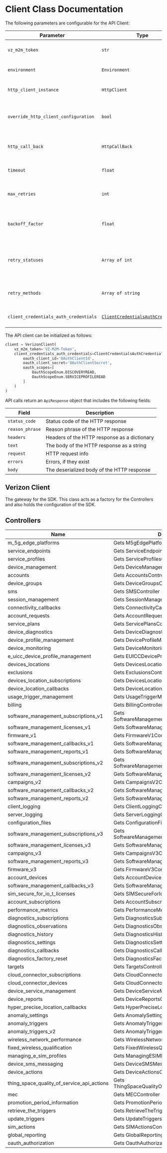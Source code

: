 
# Client Class Documentation

The following parameters are configurable for the API Client:

| Parameter | Type | Description |
|  --- | --- | --- |
| `vz_m2m_token` | `str` | M2M Session Token ([How to generate an M2M session token?](page:getting-started/5g-edge-developer-creds-token#obtaining-a-vz-m2m-session-token-programmatically)) |
| `environment` | `Environment` | The API environment. <br> **Default: `Environment.PRODUCTION`** |
| `http_client_instance` | `HttpClient` | The Http Client passed from the sdk user for making requests |
| `override_http_client_configuration` | `bool` | The value which determines to override properties of the passed Http Client from the sdk user |
| `http_call_back` | `HttpCallBack` | The callback value that is invoked before and after an HTTP call is made to an endpoint |
| `timeout` | `float` | The value to use for connection timeout. <br> **Default: 60** |
| `max_retries` | `int` | The number of times to retry an endpoint call if it fails. <br> **Default: 0** |
| `backoff_factor` | `float` | A backoff factor to apply between attempts after the second try. <br> **Default: 2** |
| `retry_statuses` | `Array of int` | The http statuses on which retry is to be done. <br> **Default: [408, 413, 429, 500, 502, 503, 504, 521, 522, 524]** |
| `retry_methods` | `Array of string` | The http methods on which retry is to be done. <br> **Default: ['GET', 'PUT']** |
| `client_credentials_auth_credentials` | [`ClientCredentialsAuthCredentials`]($a/oauth-2-client-credentials-grant.md) | The credential object for OAuth 2 Client Credentials Grant |

The API client can be initialized as follows:

```python
client = VerizonClient(
    vz_m2m_token='VZ-M2M-Token',
    client_credentials_auth_credentials=ClientCredentialsAuthCredentials(
        oauth_client_id='OAuthClientId',
        oauth_client_secret='OAuthClientSecret',
        oauth_scopes=[
            OauthScopeEnum.DISCOVERYREAD,
            OauthScopeEnum.SERVICEPROFILEREAD
        ]
    )
)
```

API calls return an `ApiResponse` object that includes the following fields:

| Field | Description |
|  --- | --- |
| `status_code` | Status code of the HTTP response |
| `reason_phrase` | Reason phrase of the HTTP response |
| `headers` | Headers of the HTTP response as a dictionary |
| `text` | The body of the HTTP response as a string |
| `request` | HTTP request info |
| `errors` | Errors, if they exist |
| `body` | The deserialized body of the HTTP response |

## Verizon Client

The gateway for the SDK. This class acts as a factory for the Controllers and also holds the configuration of the SDK.

## Controllers

| Name | Description |
|  --- | --- |
| m_5g_edge_platforms | Gets M5gEdgePlatformsController |
| service_endpoints | Gets ServiceEndpointsController |
| service_profiles | Gets ServiceProfilesController |
| device_management | Gets DeviceManagementController |
| accounts | Gets AccountsController |
| device_groups | Gets DeviceGroupsController |
| sms | Gets SMSController |
| session_management | Gets SessionManagementController |
| connectivity_callbacks | Gets ConnectivityCallbacksController |
| account_requests | Gets AccountRequestsController |
| service_plans | Gets ServicePlansController |
| device_diagnostics | Gets DeviceDiagnosticsController |
| device_profile_management | Gets DeviceProfileManagementController |
| device_monitoring | Gets DeviceMonitoringController |
| e_uicc_device_profile_management | Gets EUICCDeviceProfileManagementController |
| devices_locations | Gets DevicesLocationsController |
| exclusions | Gets ExclusionsController |
| devices_location_subscriptions | Gets DevicesLocationSubscriptionsController |
| device_location_callbacks | Gets DeviceLocationCallbacksController |
| usage_trigger_management | Gets UsageTriggerManagementController |
| billing | Gets BillingController |
| software_management_subscriptions_v1 | Gets SoftwareManagementSubscriptionsV1Controller |
| software_management_licenses_v1 | Gets SoftwareManagementLicensesV1Controller |
| firmware_v1 | Gets FirmwareV1Controller |
| software_management_callbacks_v1 | Gets SoftwareManagementCallbacksV1Controller |
| software_management_reports_v1 | Gets SoftwareManagementReportsV1Controller |
| software_management_subscriptions_v2 | Gets SoftwareManagementSubscriptionsV2Controller |
| software_management_licenses_v2 | Gets SoftwareManagementLicensesV2Controller |
| campaigns_v2 | Gets CampaignsV2Controller |
| software_management_callbacks_v2 | Gets SoftwareManagementCallbacksV2Controller |
| software_management_reports_v2 | Gets SoftwareManagementReportsV2Controller |
| client_logging | Gets ClientLoggingController |
| server_logging | Gets ServerLoggingController |
| configuration_files | Gets ConfigurationFilesController |
| software_management_subscriptions_v3 | Gets SoftwareManagementSubscriptionsV3Controller |
| software_management_licenses_v3 | Gets SoftwareManagementLicensesV3Controller |
| campaigns_v3 | Gets CampaignsV3Controller |
| software_management_reports_v3 | Gets SoftwareManagementReportsV3Controller |
| firmware_v3 | Gets FirmwareV3Controller |
| account_devices | Gets AccountDevicesController |
| software_management_callbacks_v3 | Gets SoftwareManagementCallbacksV3Controller |
| sim_secure_for_io_t_licenses | Gets SIMSecureForIoTLicensesController |
| account_subscriptions | Gets AccountSubscriptionsController |
| performance_metrics | Gets PerformanceMetricsController |
| diagnostics_subscriptions | Gets DiagnosticsSubscriptionsController |
| diagnostics_observations | Gets DiagnosticsObservationsController |
| diagnostics_history | Gets DiagnosticsHistoryController |
| diagnostics_settings | Gets DiagnosticsSettingsController |
| diagnostics_callbacks | Gets DiagnosticsCallbacksController |
| diagnostics_factory_reset | Gets DiagnosticsFactoryResetController |
| targets | Gets TargetsController |
| cloud_connector_subscriptions | Gets CloudConnectorSubscriptionsController |
| cloud_connector_devices | Gets CloudConnectorDevicesController |
| device_service_management | Gets DeviceServiceManagementController |
| device_reports | Gets DeviceReportsController |
| hyper_precise_location_callbacks | Gets HyperPreciseLocationCallbacksController |
| anomaly_settings | Gets AnomalySettingsController |
| anomaly_triggers | Gets AnomalyTriggersController |
| anomaly_triggers_v2 | Gets AnomalyTriggersV2Controller |
| wireless_network_performance | Gets WirelessNetworkPerformanceController |
| fixed_wireless_qualification | Gets FixedWirelessQualificationController |
| managing_e_sim_profiles | Gets ManagingESIMProfilesController |
| device_sms_messaging | Gets DeviceSMSMessagingController |
| device_actions | Gets DeviceActionsController |
| thing_space_quality_of_service_api_actions | Gets ThingSpaceQualityOfServiceAPIActionsController |
| mec | Gets MECController |
| promotion_period_information | Gets PromotionPeriodInformationController |
| retrieve_the_triggers | Gets RetrieveTheTriggersController |
| update_triggers | Gets UpdateTriggersController |
| sim_actions | Gets SIMActionsController |
| global_reporting | Gets GlobalReportingController |
| oauth_authorization | Gets OauthAuthorizationController |

